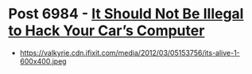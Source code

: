 # Post 6984 - [It Should Not Be Illegal to Hack Your Car’s Computer](https://www.ifixit.com/News/6984/hack-your-car)

- https://valkyrie.cdn.ifixit.com/media/2012/03/05153756/its-alive-1-600x400.jpeg
